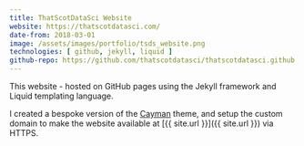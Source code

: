 ```yaml
---
title: ThatScotDataSci Website
website: https://thatscotdatasci.com/
date-from: 2018-03-01
image: /assets/images/portfolio/tsds_website.png
technologies: [ github, jekyll, liquid ]
github-repo: https://github.com/thatscotdatasci/thatscotdatasci.github.io
---
```


This website - hosted on GitHub pages using the Jekyll framework and Liquid templating language.

I created a bespoke version of the [Cayman](https://github.com/pages-themes/cayman) theme, and setup the custom domain to make the website available at [{{ site.url }}]({{ site.url }}) via HTTPS.

